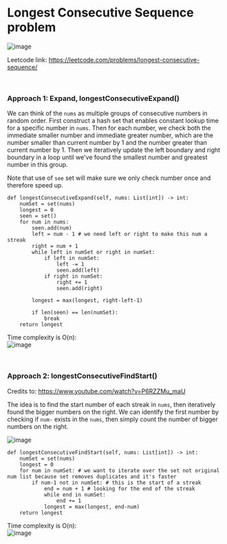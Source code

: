 # Longest Consecutive Sequence problem
![image](https://user-images.githubusercontent.com/25105806/155870706-0bc76273-1a6f-4e80-9cac-122ea1c02111.png)

Leetcode link: https://leetcode.com/problems/longest-consecutive-sequence/

<br/>


### Approach 1: Expand, longestConsecutiveExpand()
We can think of the `nums` as multiple groups of consecutive numbers in random order. First construct a hash set that enables constant lookup time for a specific number in `nums`. Then for each number, we check both the immediate smaller number and immediate greater number, which are the number smaller than current number by 1 and the number greater than current number by 1. Then we iteratively update the left boundary and right boundary in a loop until we've found the smallest number and greatest number in this group. 

Note that use of `see` set will make sure we only check number once and therefore speed up.

```python3
def longestConsecutiveExpand(self, nums: List[int]) -> int:
	numSet = set(nums)
	longest = 0
	seen = set()
	for num in nums:
		seen.add(num)
		left = num - 1 # we need left or right to make this num a streak
		right = num + 1
		while left in numSet or right in numSet:
			if left in numSet:
				left -= 1
				seen.add(left)
			if right in numSet:
				right += 1
				seen.add(right)

		longest = max(longest, right-left-1)

		if len(seen) == len(numSet):
			break
	return longest
```

Time complexity is O(n):\
![image](https://user-images.githubusercontent.com/25105806/155870897-ce521a96-761f-48c6-9e7c-1e3881ad005b.png)


<br/>

### Approach 2: longestConsecutiveFindStart()

Credits to: https://www.youtube.com/watch?v=P6RZZMu_maU

The idea is to find the start number of each streak in `nums`, then iteratively found the bigger numbers on the right. We can identify the first number by checking if `num-` exists in the `nums`, then simply count the number of bigger numbers on the right.

![image](https://user-images.githubusercontent.com/25105806/155870992-9e9de27d-f190-4bfc-a694-13175c5b4edf.png)


```python3
def longestConsecutiveFindStart(self, nums: List[int]) -> int:
	numSet = set(nums)
	longest = 0
	for num in numSet: # we want to iterate over the set not original num list because set removes duplicates and it's faster
		if num-1 not in numSet: # this is the start of a streak
			end = num + 1 # looking for the end of the streak
			while end in numSet:
				end += 1
			longest = max(longest, end-num)
	return longest
```

Time complexity is O(n):\
![image](https://user-images.githubusercontent.com/25105806/155870971-1f2e3451-fa05-4d51-be2c-afc7b61c996c.png)
